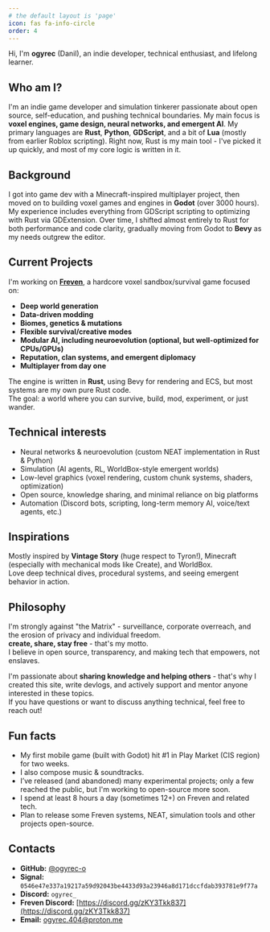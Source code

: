 ```yaml
---
# the default layout is 'page'
icon: fas fa-info-circle
order: 4
---
```


Hi, I'm **ogyrec** (Danil), an indie developer, technical enthusiast, and lifelong learner.

## Who am I?

I'm an indie game developer and simulation tinkerer passionate about open source, self-education, and pushing technical boundaries. 
My main focus is **voxel engines, game design, neural networks, and emergent AI**. 
My primary languages are **Rust**, **Python**, **GDScript**, and a bit of **Lua** (mostly from earlier Roblox scripting). Right now, Rust is my main tool - I've picked it up quickly, and most of my core logic is written in it.

## Background

I got into game dev with a Minecraft-inspired multiplayer project, then moved on to building voxel games and engines in **Godot** (over 3000 hours). 
My experience includes everything from GDScript scripting to optimizing with Rust via GDExtension. 
Over time, I shifted almost entirely to Rust for both performance and code clarity, gradually moving from Godot to **Bevy** as my needs outgrew the editor.

## Current Projects

I'm working on **[Freven](https://discord.gg/zKY3Tkk837)**, a hardcore voxel sandbox/survival game focused on:
- **Deep world generation**
- **Data-driven modding**
- **Biomes, genetics & mutations**
- **Flexible survival/creative modes**
- **Modular AI, including neuroevolution (optional, but well-optimized for CPUs/GPUs)**
- **Reputation, clan systems, and emergent diplomacy**
- **Multiplayer from day one**

The engine is written in **Rust**, using Bevy for rendering and ECS, but most systems are my own pure Rust code.  
The goal: a world where you can survive, build, mod, experiment, or just wander.

## Technical interests

- Neural networks & neuroevolution (custom NEAT implementation in Rust & Python)
- Simulation (AI agents, RL, WorldBox-style emergent worlds)
- Low-level graphics (voxel rendering, custom chunk systems, shaders, optimization)
- Open source, knowledge sharing, and minimal reliance on big platforms
- Automation (Discord bots, scripting, long-term memory AI, voice/text agents, etc.)

## Inspirations

Mostly inspired by **Vintage Story** (huge respect to Tyron!), Minecraft (especially with mechanical mods like Create), and WorldBox.  
Love deep technical dives, procedural systems, and seeing emergent behavior in action.

## Philosophy

I'm strongly against "the Matrix" - surveillance, corporate overreach, and the erosion of privacy and individual freedom.  
**create, share, stay free** - that's my motto.  
I believe in open source, transparency, and making tech that empowers, not enslaves.

I'm passionate about **sharing knowledge and helping others** - that's why I created this site, write devlogs, and actively support and mentor anyone interested in these topics.  
If you have questions or want to discuss anything technical, feel free to reach out!


## Fun facts

- My first mobile game (built with Godot) hit #1 in Play Market (CIS region) for two weeks.
- I also compose music & soundtracks.
- I’ve released (and abandoned) many experimental projects; only a few reached the public, but I'm working to open-source more soon.
- I spend at least 8 hours a day (sometimes 12+) on Freven and related tech.
- Plan to release some Freven systems, NEAT, simulation tools and other projects open-source.

## Contacts

- **GitHub:** [@ogyrec-o](https://github.com/ogyrec-o)
- **Signal:** `0546e47e337a19217a59d92043be4433d93a23946a8d171dccfdab393781e9f77a`
- **Discord:** `ogyrec_`
- **Freven Discord:** [https://discord.gg/zKY3Tkk837](https://discord.gg/zKY3Tkk837)
- **Email:** ogyrec.404@proton.me